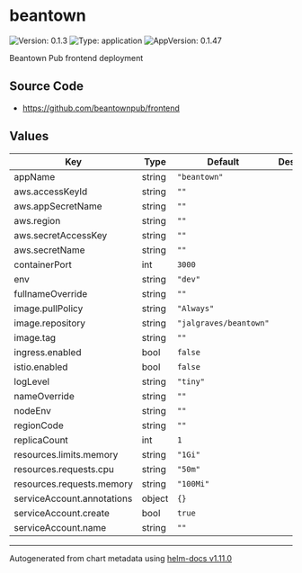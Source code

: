 # beantown

![Version: 0.1.3](https://img.shields.io/badge/Version-0.1.3-informational?style=flat-square) ![Type: application](https://img.shields.io/badge/Type-application-informational?style=flat-square) ![AppVersion: 0.1.47](https://img.shields.io/badge/AppVersion-0.1.47-informational?style=flat-square)

Beantown Pub frontend deployment

## Source Code

* <https://github.com/beantownpub/frontend>

## Values

| Key | Type | Default | Description |
|-----|------|---------|-------------|
| appName | string | `"beantown"` |  |
| aws.accessKeyId | string | `""` |  |
| aws.appSecretName | string | `""` |  |
| aws.region | string | `""` |  |
| aws.secretAccessKey | string | `""` |  |
| aws.secretName | string | `""` |  |
| containerPort | int | `3000` |  |
| env | string | `"dev"` |  |
| fullnameOverride | string | `""` |  |
| image.pullPolicy | string | `"Always"` |  |
| image.repository | string | `"jalgraves/beantown"` |  |
| image.tag | string | `""` |  |
| ingress.enabled | bool | `false` |  |
| istio.enabled | bool | `false` |  |
| logLevel | string | `"tiny"` |  |
| nameOverride | string | `""` |  |
| nodeEnv | string | `""` |  |
| regionCode | string | `""` |  |
| replicaCount | int | `1` |  |
| resources.limits.memory | string | `"1Gi"` |  |
| resources.requests.cpu | string | `"50m"` |  |
| resources.requests.memory | string | `"100Mi"` |  |
| serviceAccount.annotations | object | `{}` |  |
| serviceAccount.create | bool | `true` |  |
| serviceAccount.name | string | `""` |  |

----------------------------------------------
Autogenerated from chart metadata using [helm-docs v1.11.0](https://github.com/norwoodj/helm-docs/releases/v1.11.0)

